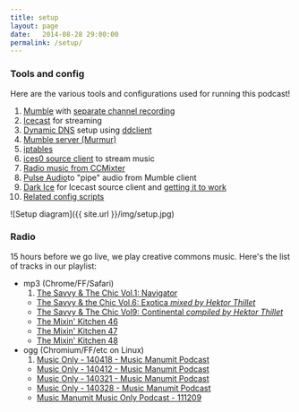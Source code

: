 ```yaml
---
title: setup
layout: page
date:   2014-08-28 29:00:00
permalink: /setup/
---
```


### Tools and config

Here are the various tools and configurations used for running this podcast!

1. [Mumble](http://mumble.sourceforge.net/) with [separate channel recording](http://blog.mumble.info/for-the-record/)
1. [Icecast](http://icecast.org/) for streaming
1. [Dynamic DNS](https://wiki.archlinux.org/index.php/Dynamic_DNS) setup using [ddclient](http://sourceforge.net/p/ddclient/wiki/Home/)
1. [Mumble server (Murmur)](http://mumble.sourceforge.net/Running_Murmur)
1. [iptables](https://wiki.archlinux.org/index.php/iptables)
1. [ices0 source client](http://www.icecast.org/ices.php) to stream music
1. [Radio music from CCMixter](http://ccmixter.org/)
1. [Pulse Audio](http://www.freedesktop.org/wiki/Software/PulseAudio/)to "pipe" audio from Mumble client
1. [Dark Ice](https://code.google.com/p/darkice/) for Icecast source client and [getting it to work](http://www.skyehaven.net/blog/2011/03/14/mumble-icecast/)
1. [Related config scripts](https://github.com/notthetup/webuildliveserver)

![Setup diagram]({{ site.url }}/img/setup.jpg)

<a name="radio"></a>

### Radio

15 hours before we go live, we play creative commons music. Here's the list of tracks in our playlist:

- mp3 (Chrome/FF/Safari)
  1. [The Savvy & The Chic Vol.1: Navigator](http://thesavvyandthechic.blogspot.sg/2010/04/savvy-chic-vol1.html)
  - [The Savvy & the Chic Vol.6: Exotica *mixed by Hektor Thillet*](http://thesavvyandthechic.blogspot.sg/2010/07/savvy-chic-vol6-exotica-mixed-by-hektor.html)
  - [The Savvy & The Chic Vol9: Continental *compiled by Hektor Thillet*](http://thesavvyandthechic.blogspot.sg/2012/02/savvy-chic-vol9-continental-compiled-by.html)
  - [The Mixin' Kitchen 46](http://ccmixter.org/playlist/browse/12950)
  - [The Mixin' Kitchen 47](http://ccmixter.org/playlist/browse/13599)
  - [The Mixin' Kitchen 48](http://ccmixter.org/playlist/browse/13811)
- ogg (Chromium/FF/etc on Linux)
  1. [Music Only - 140418 - Music Manumit Podcast](http://www.musicmanumit.com/2014/04/music-only-140418-music-manumit-podcast.html)
  - [Music Only - 140412 - Music Manumit Podcast](http://www.musicmanumit.com/2014/04/music-only-140412-music-manumit-podcast.html)
  - [Music Only - 140321 - Music Manumit Podcast](http://www.musicmanumit.com/2014/03/music-only-140321-music-manumit-podcast.html)
  - [Music Only - 140328 - Music Manumit Podcast](http://www.musicmanumit.com/2014/03/music-only-140328-music-manumit-podcast.html)
  - [Music Manumit Music Only Podcast - 111209](http://www.musicmanumit.com/2011/12/music-manumit-music-only-podcast-111209.html)
